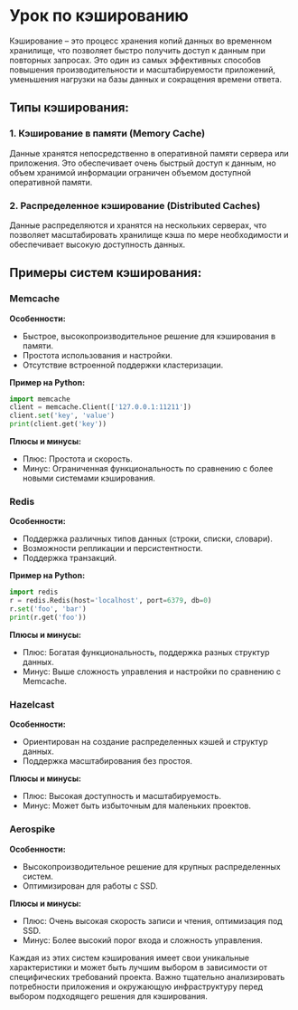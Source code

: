 # Урок по кэшированию

Кэширование – это процесс хранения копий данных во временном хранилище, что позволяет быстро получить доступ к данным при повторных запросах. Это один из самых эффективных способов повышения производительности и масштабируемости приложений, уменьшения нагрузки на базы данных и сокращения времени ответа.

## Типы кэширования:

### 1. Кэширование в памяти (Memory Cache)

Данные хранятся непосредственно в оперативной памяти сервера или приложения. Это обеспечивает очень быстрый доступ к данным, но объем хранимой информации ограничен объемом доступной оперативной памяти.

### 2. Распределенное кэширование (Distributed Caches)

Данные распределяются и хранятся на нескольких серверах, что позволяет масштабировать хранилище кэша по мере необходимости и обеспечивает высокую доступность данных.

## Примеры систем кэширования:

### Memcache

**Особенности:**
- Быстрое, высокопроизводительное решение для кэширования в памяти.
- Простота использования и настройки.
- Отсутствие встроенной поддержки кластеризации.

**Пример на Python:**
```python
import memcache
client = memcache.Client(['127.0.0.1:11211'])
client.set('key', 'value')
print(client.get('key'))
```

**Плюсы и минусы:**
- Плюс: Простота и скорость.
- Минус: Ограниченная функциональность по сравнению с более новыми системами кэширования.

### Redis

**Особенности:**
- Поддержка различных типов данных (строки, списки, словари).
- Возможности репликации и персистентности.
- Поддержка транзакций.

**Пример на Python:**
```python
import redis
r = redis.Redis(host='localhost', port=6379, db=0)
r.set('foo', 'bar')
print(r.get('foo'))
```

**Плюсы и минусы:**
- Плюс: Богатая функциональность, поддержка разных структур данных.
- Минус: Выше сложность управления и настройки по сравнению с Memcache.

### Hazelcast

**Особенности:**
- Ориентирован на создание распределенных кэшей и структур данных.
- Поддержка масштабирования без простоя.

**Плюсы и минусы:**
- Плюс: Высокая доступность и масштабируемость.
- Минус: Может быть избыточным для маленьких проектов.

### Aerospike

**Особенности:**
- Высокопроизводительное решение для крупных распределенных систем.
- Оптимизирован для работы с SSD.

**Плюсы и минусы:**
- Плюс: Очень высокая скорость записи и чтения, оптимизация под SSD.
- Минус: Более высокий порог входа и сложность управления.

Каждая из этих систем кэширования имеет свои уникальные характеристики и может быть лучшим выбором в зависимости от специфических требований проекта. Важно тщательно анализировать потребности приложения и окружающую инфраструктуру перед выбором подходящего решения для кэширования.